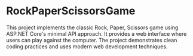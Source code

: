 # RockPaperScissorsGame
This project implements the classic Rock, Paper, Scissors game using ASP.NET Core's minimal API approach. It provides a web interface where users can play against the computer. The project demonstrates clean coding practices and uses modern web development techniques.
